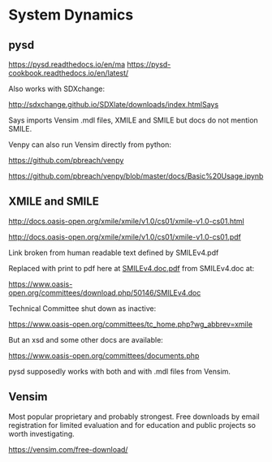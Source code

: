 # System Dynamics

## pysd

https://pysd.readthedocs.io/en/ma
https://pysd-cookbook.readthedocs.io/en/latest/

Also works with SDXchange:

http://sdxchange.github.io/SDXlate/downloads/index.htmlSays

Says imports Vensim .mdl files, XMILE and SMILE but docs do not mention SMILE.

Venpy can also run Vensim directly from python:

https://github.com/pbreach/venpy

https://github.com/pbreach/venpy/blob/master/docs/Basic%20Usage.ipynb

## XMILE and SMILE

http://docs.oasis-open.org/xmile/xmile/v1.0/cs01/xmile-v1.0-cs01.html

http://docs.oasis-open.org/xmile/xmile/v1.0/cs01/xmile-v1.0-cs01.pdf

Link broken from human readable text defined by SMILEv4.pdf 

Replaced with print to pdf here at [SMILEv4.doc.pdf](SMILEv4.doc.pdf) from SMILEv4.doc at:

https://www.oasis-open.org/committees/download.php/50146/SMILEv4.doc

Technical Committee shut down as inactive:

https://www.oasis-open.org/committees/tc_home.php?wg_abbrev=xmile

But an xsd and some other docs are available:

https://www.oasis-open.org/committees/documents.php


pysd supposedly works with both and with .mdl files from Vensim.

## Vensim

Most popular proprietary and probably strongest. Free downloads by email registration for limited evaluation and for education and public projects so worth investigating.

https://vensim.com/free-download/
